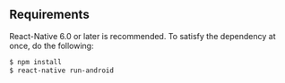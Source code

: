 ## Requirements

React-Native 6.0 or later is recommended. To satisfy the dependency at once, do the following:
```bash
$ npm install  
$ react-native run-android
```

